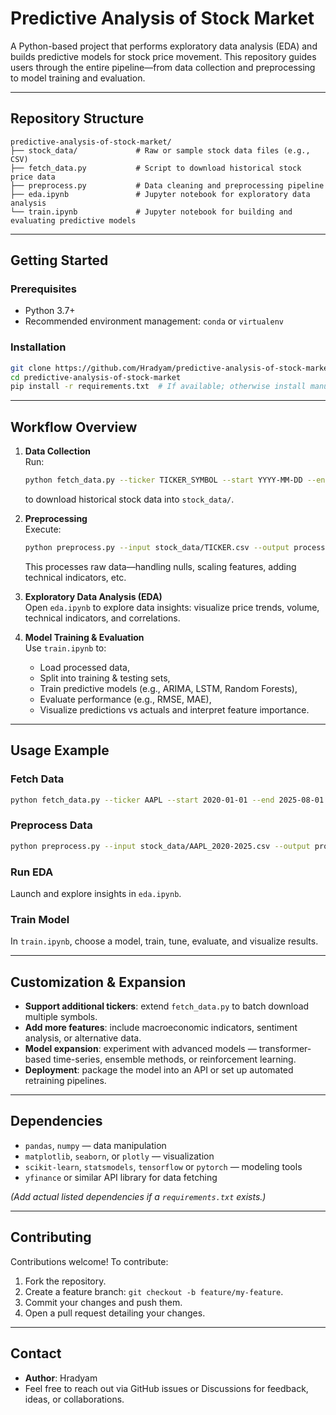 # Predictive Analysis of Stock Market

A Python-based project that performs exploratory data analysis (EDA) and builds predictive models for stock price movement. This repository guides users through the entire pipeline—from data collection and preprocessing to model training and evaluation.

---

## Repository Structure

```
predictive-analysis-of-stock-market/
├── stock_data/             # Raw or sample stock data files (e.g., CSV)
├── fetch_data.py           # Script to download historical stock price data
├── preprocess.py           # Data cleaning and preprocessing pipeline
├── eda.ipynb               # Jupyter notebook for exploratory data analysis
└── train.ipynb             # Jupyter notebook for building and evaluating predictive models
```

---

## Getting Started

### Prerequisites

- Python 3.7+  
- Recommended environment management: `conda` or `virtualenv`

### Installation

```bash
git clone https://github.com/Hradyam/predictive-analysis-of-stock-market.git
cd predictive-analysis-of-stock-market
pip install -r requirements.txt  # If available; otherwise install manually
```

---

## Workflow Overview

1. **Data Collection**  
   Run:
   ```bash
   python fetch_data.py --ticker TICKER_SYMBOL --start YYYY-MM-DD --end YYYY-MM-DD
   ```  
   to download historical stock data into `stock_data/`.

2. **Preprocessing**  
   Execute:
   ```bash
   python preprocess.py --input stock_data/TICKER.csv --output processed_data.csv
   ```  
   This processes raw data—handling nulls, scaling features, adding technical indicators, etc.

3. **Exploratory Data Analysis (EDA)**  
   Open `eda.ipynb` to explore data insights: visualize price trends, volume, technical indicators, and correlations.

4. **Model Training & Evaluation**  
   Use `train.ipynb` to:
   - Load processed data,
   - Split into training & testing sets,
   - Train predictive models (e.g., ARIMA, LSTM, Random Forests),
   - Evaluate performance (e.g., RMSE, MAE),
   - Visualize predictions vs actuals and interpret feature importance.

---

## Usage Example

### Fetch Data
```bash
python fetch_data.py --ticker AAPL --start 2020-01-01 --end 2025-08-01
```

### Preprocess Data
```bash
python preprocess.py --input stock_data/AAPL_2020-2025.csv --output processed_data/AAPL_processed.csv
```

### Run EDA
Launch and explore insights in `eda.ipynb`.

### Train Model
In `train.ipynb`, choose a model, train, tune, evaluate, and visualize results.

---

## Customization & Expansion

- **Support additional tickers**: extend `fetch_data.py` to batch download multiple symbols.
- **Add more features**: include macroeconomic indicators, sentiment analysis, or alternative data.
- **Model expansion**: experiment with advanced models — transformer-based time-series, ensemble methods, or reinforcement learning.
- **Deployment**: package the model into an API or set up automated retraining pipelines.

---

## Dependencies

- `pandas`, `numpy` — data manipulation  
- `matplotlib`, `seaborn`, or `plotly` — visualization  
- `scikit-learn`, `statsmodels`, `tensorflow` or `pytorch` — modeling tools  
- `yfinance` or similar API library for data fetching  

*(Add actual listed dependencies if a `requirements.txt` exists.)*

---

## Contributing

Contributions welcome! To contribute:

1. Fork the repository.  
2. Create a feature branch: `git checkout -b feature/my-feature`.  
3. Commit your changes and push them.  
4. Open a pull request detailing your changes.

---

## Contact

- **Author**: Hradyam  
- Feel free to reach out via GitHub issues or Discussions for feedback, ideas, or collaborations.
